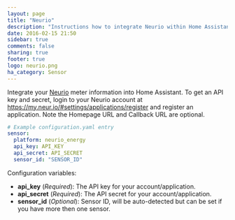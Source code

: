 ```yaml
---
layout: page
title: "Neurio"
description: "Instructions how to integrate Neurio within Home Assistant."
date: 2016-02-15 21:50
sidebar: true
comments: false
sharing: true
footer: true
logo: neurio.png
ha_category: Sensor
---
```



Integrate your [Neurio](http://neur.io/) meter information into Home Assistant. To get an API key and secret, login to your Neurio account at https://my.neur.io/#settings/applications/register and register an application. Note the Homepage URL and Callback URL are optional.

```yaml
# Example configuration.yaml entry
sensor:
  platform: neurio_energy
  api_key: API_KEY
  api_secret: API_SECRET
  sensor_id: "SENSOR_ID"
```

Configuration variables:

- **api_key** (*Required*): The API key for your account/application.
- **api_secret** (*Required*): The API secret for your account/application.
- **sensor_id** (*Optional*): Sensor ID, will be auto-detected but can be set if you have more then one sensor.
